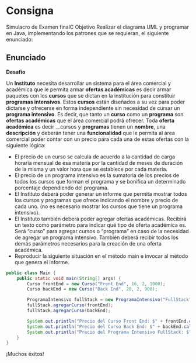 # Consigna


Simulacro de Examen finalC Objetivo
Realizar el diagrama UML y programar en Java, implementando los patrones que se requieran, el siguiente enunciado:

## Enunciado

**Desafío**

Un __Instituto__ necesita desarrollar un sistema para el área comercial y académica que le permita armar __ofertas académicas__ es decir armar paquetes con los __cursos__ 
que se dictan en la institución para constituir __programas intensivos__. Estos __cursos__ están diseñados a su vez para poder dictarse y ofrecerse en forma independiente 
sin necesidad de cursar un __programa intensivo__. Es decir, que tanto un __curso__ como un __programa__ son __ofertas académicas__ que el área comercial podrá ofrecer.
Toda __oferta académica__ es decir __cursos y __programas__ tienen un __nombre__, una __descripción__ y deberán tener una __funcionalidad__ que le permita al área comercial 
poder contar con un precio para cada una de estas ofertas con la siguiente lógica:
* El precio de un curso se calcula de acuerdo a la cantidad de carga horaria mensual de esa materia por la cantidad de meses de duración de la misma 
y un valor hora que se establece por cada materia.
* El precio de un programa intensivo es la sumatoria de los precios de todos los cursos que forman el programa y se bonifica un determinado porcentaje dependiendo del programa.
* El Instituto deberá poder generar un informe que permita mostrar todos los cursos y programas que ofrece indicando el nombre y precio de cada uno. 
(no es necesario mostrar los cursos que tiene un programa intensivo).
* El Instituto también deberá poder agregar ofertas académicas. Recibirá un texto como parámetro para indicar qué tipo de oferta académica es. 
Será “curso” para agregar cursos o “programa” en caso de la necesidad de agregar un programa intensivo. También deberá recibir todos los 
demás parámetros necesarios para la creación de una oferta académica.
* Reproducir la siguiente situación en el método main e invocar al método que genera el informe.

```java
public class Main {
    public static void main(String[] args) {
        Curso frontEnd = new Curso("Front End", 16, 2, 1000);
        Curso backEnd = new Curso("Back End", 20, 2, 900);

        ProgramaIntensivo fullStack = new ProgramaIntensivo("FullStack", 0, 0, 20);
        fullStack.agregarCurso(frontEnd);
        fullStack.agregarCurso(backEnd);

        System.out.println("Precio del Curso Front End: $" + frontEnd.calcularPrecio());
        System.out.println("Precio del Curso Back End: $" + backEnd.calcularPrecio());
        System.out.println("Precio del Programa Intensivo FullStack: $" + fullStack.calcularPrecio());
    }
}
```

¡Muchos éxitos!